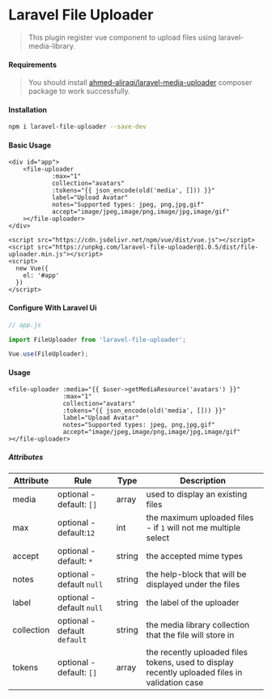 # Laravel File Uploader

> This plugin register vue component to upload files using laravel-media-library.

#### Requirements
> You should install [ahmed-aliraqi/laravel-media-uploader](https://github.com/ahmed-aliraqi/laravel-media-uploader) composer package to work successfully.

#### Installation
```bash
npm i laravel-file-uploader --save-dev
```
#### Basic Usage
```blade
<div id="app">
    <file-uploader
            :max="1"
            collection="avatars"
            :tokens="{{ json_encode(old('media', [])) }}"
            label="Upload Avatar"
            notes="Supported types: jpeg, png,jpg,gif"
            accept="image/jpeg,image/png,image/jpg,image/gif"
    ></file-uploader>
</div>

<script src="https://cdn.jsdelivr.net/npm/vue/dist/vue.js"></script>
<script src="https://unpkg.com/laravel-file-uploader@1.0.5/dist/file-uploader.min.js"></script>
<script>
  new Vue({
    el: '#app'
  })
</script>
```
#### Configure With Laravel Ui
```js
// app.js

import FileUploader from 'laravel-file-uploader';

Vue.use(FileUploader);
```
#### Usage
```blade
<file-uploader :media="{{ $user->getMediaResource('avatars') }}"
               :max="1"
               collection="avatars"
               :tokens="{{ json_encode(old('media', [])) }}"
               label="Upload Avatar"
               notes="Supported types: jpeg, png,jpg,gif"
               accept="image/jpeg,image/png,image/jpg,image/gif"
></file-uploader>
```
##### Attributes
| Attribute |Rule | Type  |Description |
|--|--|--|--|
| media | optional - default: `[]`  |array | used to display an existing files  |
| max|optional - default:`12`| int| the maximum uploaded files - if `1` will not me multiple select|
|accept| optional - default: `*`| string| the accepted mime types|
|notes| optional - default `null`| string| the help-block that will be displayed under the files|
|label| optional - default `null`| string| the label of the uploader|
|collection| optional - default `default`|string| the media library collection that the file will store in|
|tokens| optional - default: `[]`|array|the recently uploaded files tokens, used to display recently uploaded files in validation case|